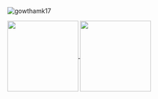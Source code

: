 <p align="left"> <img src="https://komarev.com/ghpvc/?username=gowthamk17&label=Profile%20views&color=0e75b6&style=flat" alt="gowthamk17" /> </p>
<a href="https://github.com/gowthamk17/">
  <img height=160 align="center" src="https://github-readme-stats.vercel.app/api?username=gowthamk17&theme=algolia&show_icons=true&hide=issues,contribs" />
</a>
<a href="https://github.com/gowthamk17/">
  <img height=160 align="center" src="https://github-readme-stats.vercel.app/api/top-langs/?username=gowthamk17&theme=algolia&layout=compact&hide=html,css" />
</a>

